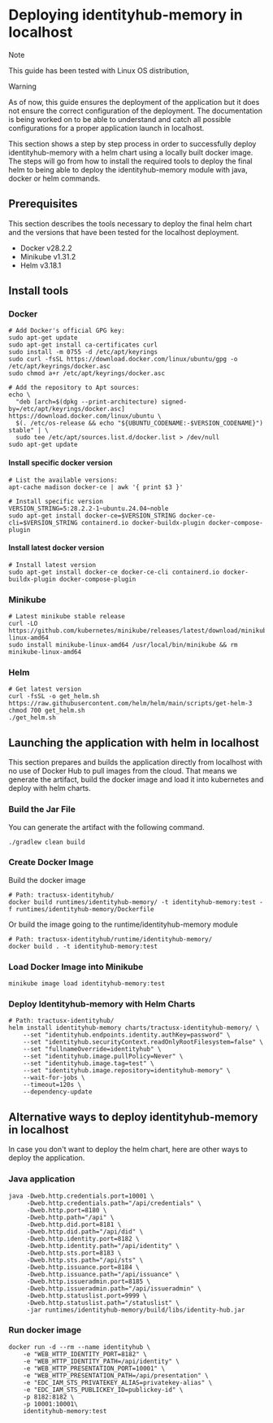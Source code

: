# Deploying identityhub-memory in localhost

> [!NOTE]
> This guide has been tested with Linux OS distribution,

> [!WARNING]
> As of now, this guide ensures the deployment of the application but it does not ensure the correct configuration of the deployment.
> The documentation is being worked on to be able to understand and catch all possible configurations for a proper application launch in localhost.

This section shows a step by step process in order to successfully deploy identityhub-memory with a helm chart using a locally built docker image.
The steps will go from how to install the required tools to deploy the final helm to being able to deploy the identityhub-memory module with java, docker or helm commands.

## Prerequisites

This section describes the tools necessary to deploy the final helm chart and the versions that have been tested for the localhost deployment.

- Docker v28.2.2
- Minikube v1.31.2
- Helm v3.18.1

## Install tools

### Docker
```shell
# Add Docker's official GPG key:
sudo apt-get update
sudo apt-get install ca-certificates curl
sudo install -m 0755 -d /etc/apt/keyrings
sudo curl -fsSL https://download.docker.com/linux/ubuntu/gpg -o /etc/apt/keyrings/docker.asc
sudo chmod a+r /etc/apt/keyrings/docker.asc

# Add the repository to Apt sources:
echo \
  "deb [arch=$(dpkg --print-architecture) signed-by=/etc/apt/keyrings/docker.asc] https://download.docker.com/linux/ubuntu \
  $(. /etc/os-release && echo "${UBUNTU_CODENAME:-$VERSION_CODENAME}") stable" | \
  sudo tee /etc/apt/sources.list.d/docker.list > /dev/null
sudo apt-get update
```
#### Install specific docker version
```shell
# List the available versions:
apt-cache madison docker-ce | awk '{ print $3 }'

# Install specific version
VERSION_STRING=5:28.2.2-1~ubuntu.24.04~noble
sudo apt-get install docker-ce=$VERSION_STRING docker-ce-cli=$VERSION_STRING containerd.io docker-buildx-plugin docker-compose-plugin
```

#### Install latest docker version
```shell
# Install latest version
sudo apt-get install docker-ce docker-ce-cli containerd.io docker-buildx-plugin docker-compose-plugin
```
### Minikube

```shell
# Latest minikube stable release
curl -LO https://github.com/kubernetes/minikube/releases/latest/download/minikube-linux-amd64
sudo install minikube-linux-amd64 /usr/local/bin/minikube && rm minikube-linux-amd64
```

### Helm

```shell
# Get latest version
curl -fsSL -o get_helm.sh https://raw.githubusercontent.com/helm/helm/main/scripts/get-helm-3
chmod 700 get_helm.sh
./get_helm.sh
```

## Launching the application with helm in localhost

This section prepares and builds the application directly from localhost with no use of Docker Hub to pull images from the cloud.
That means we generate the artifact, build the docker image and load it into kubernetes and deploy with helm charts.

### Build the Jar File
You can generate the artifact with the following command.

```shell
./gradlew clean build
```

### Create Docker Image

Build the docker image

```shell
# Path: tractusx-identityhub/
docker build runtimes/identityhub-memory/ -t identityhub-memory:test -f runtimes/identityhub-memory/Dockerfile
```

Or build the image going to the runtime/identityhub-memory module
```shell
# Path: tractusx-identityhub/runtime/identityhub-memory/
docker build . -t identityhub-memory:test
```

### Load Docker Image into Minikube
```shell
minikube image load identityhub-memory:test
```

### Deploy Identityhub-memory with Helm Charts

```shell
# Path: tractusx-identityhub/
helm install identityhub-memory charts/tractusx-identityhub-memory/ \
    --set "identityhub.endpoints.identity.authKey=password" \
    --set "identityhub.securityContext.readOnlyRootFilesystem=false" \
    --set "fullnameOverride=identityhub" \
    --set "identityhub.image.pullPolicy=Never" \
    --set "identityhub.image.tag=test" \
    --set "identityhub.image.repository=identityhub-memory" \
    --wait-for-jobs \
    --timeout=120s \
    --dependency-update
```
## Alternative ways to deploy identityhub-memory in localhost

In case you don't want to deploy the helm chart, here are other ways to deploy the application.

### Java application

```shell
java -Dweb.http.credentials.port=10001 \
     -Dweb.http.credentials.path="/api/credentials" \
     -Dweb.http.port=8180 \
     -Dweb.http.path="/api" \
     -Dweb.http.did.port=8181 \
     -Dweb.http.did.path="/api/did" \
     -Dweb.http.identity.port=8182 \
     -Dweb.http.identity.path="/api/identity" \
     -Dweb.http.sts.port=8183 \
     -Dweb.http.sts.path="/api/sts" \
     -Dweb.http.issuance.port=8184 \
     -Dweb.http.issuance.path="/api/issuance" \
     -Dweb.http.issueradmin.port=8185 \
     -Dweb.http.issueradmin.path="/api/issueradmin" \
     -Dweb.http.statuslist.port=9999 \
     -Dweb.http.statuslist.path="/statuslist" \
     -jar runtimes/identityhub-memory/build/libs/identity-hub.jar
```

### Run docker image

```shell
docker run -d --rm --name identityhub \
    -e "WEB_HTTP_IDENTITY_PORT=8182" \
    -e "WEB_HTTP_IDENTITY_PATH=/api/identity" \
    -e "WEB_HTTP_PRESENTATION_PORT=10001" \
    -e "WEB_HTTP_PRESENTATION_PATH=/api/presentation" \
    -e "EDC_IAM_STS_PRIVATEKEY_ALIAS=privatekey-alias" \
    -e "EDC_IAM_STS_PUBLICKEY_ID=publickey-id" \
    -p 8182:8182 \
    -p 10001:10001\
    identityhub-memory:test
```